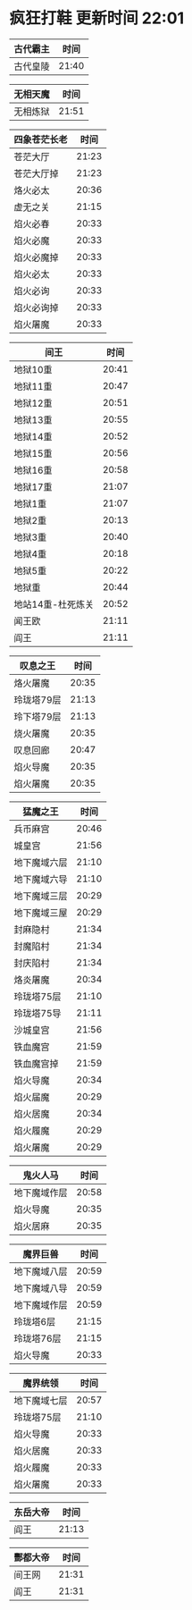 # 疯狂打鞋 更新时间 22:01

| 古代霸主   | 时间    |
|--------|-------|
| 古代皇陵 | 21:40 |

| 无相天魔   | 时间    |
|--------|-------|
| 无相炼狱 | 21:51 |

| 四象苍茫长老   | 时间    |
|--------|-------|
| 苍茫大厅 | 21:23 |
| 苍茫大厅掉 | 21:23 |
| 烙火必太 | 20:36 |
| 虚无之关 | 21:15 |
| 焰火必春 | 20:33 |
| 焰火必魔 | 20:33 |
| 焰火必魔掉 | 20:33 |
| 焰火必太 | 20:33 |
| 焰火必询 | 20:33 |
| 焰火必询掉 | 20:33 |
| 焰火屠魔 | 20:33 |

| 间王   | 时间    |
|--------|-------|
| 地狱10重 | 20:41 |
| 地狱11重 | 20:47 |
| 地狱12重 | 20:51 |
| 地狱13重 | 20:55 |
| 地狱14重 | 20:52 |
| 地狱15重 | 20:56 |
| 地狱16重 | 20:58 |
| 地狱17重 | 21:07 |
| 地狱1重 | 21:07 |
| 地狱2重 | 20:13 |
| 地狱3重 | 20:40 |
| 地狱4重 | 20:18 |
| 地狱5重 | 20:22 |
| 地狱重 | 20:44 |
| 地站14重-杜死炼关 | 20:52 |
| 闻王欧 | 21:11 |
| 阎王 | 21:11 |

| 叹息之王   | 时间    |
|--------|-------|
| 烙火屠魔 | 20:35 |
| 玲珑塔79层 | 21:13 |
| 玲下塔79层 | 21:13 |
| 烧火屠魔 | 20:35 |
| 叹息回廊 | 20:47 |
| 焰火导魔 | 20:35 |
| 焰火屠魔 | 20:35 |

| 猛魔之王   | 时间    |
|--------|-------|
| 兵币麻宫 | 20:46 |
| 城皇宫 | 21:56 |
| 地下魔域六层 | 21:10 |
| 地下魔域六导 | 21:10 |
| 地下魔域三层 | 20:29 |
| 地下魔域三屋 | 20:29 |
| 封麻隐村 | 21:34 |
| 封魔陷村 | 21:34 |
| 封庆陷村 | 21:34 |
| 烙炎屠魔 | 20:34 |
| 玲珑塔75层 | 21:10 |
| 玲珑塔75导 | 21:11 |
| 沙城皇宫 | 21:56 |
| 铁血魔宫 | 21:59 |
| 铁血魔宫掉 | 21:59 |
| 焰火导魔 | 20:34 |
| 焰火届魔 | 20:29 |
| 焰火居魔 | 20:34 |
| 焰火履魔 | 20:29 |
| 焰火屠魔 | 20:29 |

| 鬼火人马   | 时间    |
|--------|-------|
| 地下魔域作层 | 20:58 |
| 焰火导魔 | 20:35 |
| 焰火居麻 | 20:35 |

| 魔界巨兽   | 时间    |
|--------|-------|
| 地下魔域八层 | 20:59 |
| 地下魔域八导 | 20:59 |
| 地下魔域作层 | 20:59 |
| 玲珑塔6层 | 21:15 |
| 玲珑塔76层 | 21:15 |
| 焰火导魔 | 20:33 |

| 魔界统领   | 时间    |
|--------|-------|
| 地下魔域七层 | 20:57 |
| 玲珑塔75层 | 21:10 |
| 焰火导魔 | 20:33 |
| 焰火居魔 | 20:33 |
| 焰火履魔 | 20:33 |
| 焰火屠魔 | 20:33 |

| 东岳大帝   | 时间    |
|--------|-------|
| 阎王 | 21:13 |

| 酆都大帝   | 时间    |
|--------|-------|
| 间王网 | 21:31 |
| 阎王 | 21:31 |